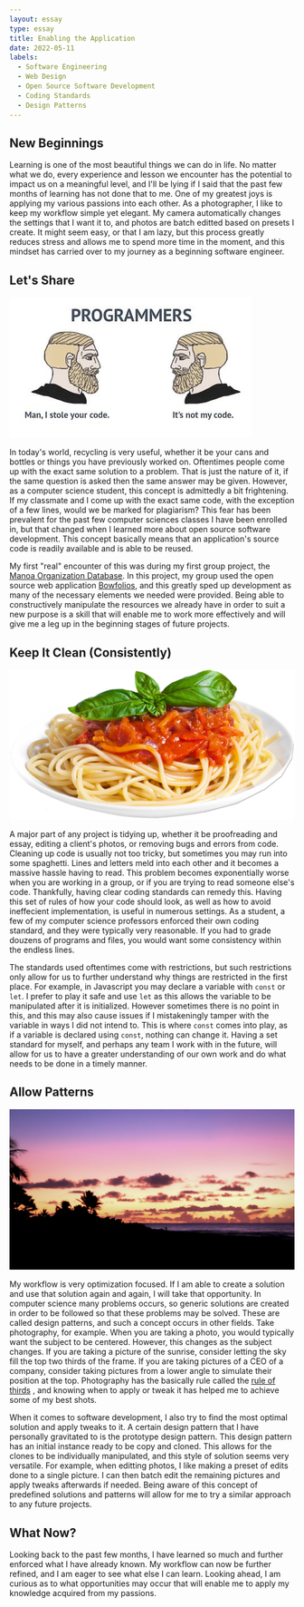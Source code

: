 ```yaml
---
layout: essay
type: essay
title: Enabling the Application
date: 2022-05-11
labels:
  - Software Engineering
  - Web Design
  - Open Source Software Development
  - Coding Standards
  - Design Patterns
---
```


## New Beginnings

Learning is one of the most beautiful things we can do in life. No matter what we do, every 
experience and lesson we encounter has the potential to impact us on a meaningful level, and 
I'll be lying if I said that the past few months of learning has not done that to me. One of my 
greatest joys is applying my various passions into each other. As a photographer, I like to keep 
my workflow simple yet elegant. My camera automatically changes the settings that I want it to, 
and photos are batch editted based on presets I create. It might seem easy, or that I am lazy, 
but this process greatly reduces stress and allows me to spend more time in the moment, and this 
mindset has carried over to my journey as a beginning software engineer.

## Let's Share

<img class="ui middle image" src="../images/its-not-my-code.jpg">

In today's world, recycling is very useful, whether it be your cans and bottles or things you 
have previously worked on. Oftentimes people come up with the exact same solution to a problem. 
That is just the nature of it, if the same question is asked then the same answer may be given. 
However, as a computer science student, this concept is admittedly a bit frightening. If my 
classmate and I come up with the exact same code, with the exception of a few lines, would we be 
marked for plagiarism? This fear has been prevalent for the past few computer sciences classes I 
have been enrolled in, but that changed when I learned more about open source software 
development. This concept basically means that an application's source code is readily available 
and is able to be reused. 

My first "real" encounter of this was during my first group project, the [Manoa Organization Database](https://justinjandoc.github.io/projects/manoa-organization-database).
In this project, my group used the open source web application [Bowfolios](https://bowfolios.github.io/), and this greatly sped up development as many of the necessary elements we needed were provided.
Being able to constructively manipulate the resources we already have in order to suit a new 
purpose is a skill that will enable me to work more effectively and will give me a leg up in the 
beginning stages of future projects.

## Keep It Clean (Consistently)

<img class="ui medium right floated image" src="../images/spaghetti-code.png">

A major part of any project is tidying up, whether it be proofreading and essay, editing a 
client's photos, or removing bugs and errors from code. Cleaning up code is usually not too 
tricky, but sometimes you may run into some spaghetti. Lines and letters meld into each other 
and it becomes a massive hassle having to read. This problem becomes exponentially worse when 
you are working in a group, or if you are trying to read someone else's code. Thankfully, having 
clear coding standards can remedy this. Having this set of rules of how your code should look, 
as well as how to avoid ineffecient implementation, is useful in numerous settings. As a student,
a few of my computer science professors enforced their own coding standard, and they were 
typically very reasonable. If you had to grade douzens of programs and files, you would want 
some consistency within the endless lines. 

The standards used oftentimes come with restrictions, 
but such restrictions only allow for us to further understand why things are restricted in the 
first place. For example, in Javascript you may declare a variable with `const` or `let`.
I prefer to play it safe and use `let` as this allows the variable to be manipulated after it is 
initialized. However sometimes there is no point in this, and this may also cause issues if I 
mistakeningly tamper with the variable in ways I did not intend to. This is where `const` comes 
into play, as if a variable is declared using `const`, nothing can change it. Having a set 
standard for myself, and perhaps any team I work with in the future, will allow for us to have a 
greater understanding of our own work and do what needs to be done in a timely manner. 

## Allow Patterns

<img class="ui medium left floated image" src="../images/scam.jpg">

My workflow is very optimization focused. If I am able to create a solution and use that 
solution again and again, I will take that opportunity. In computer science many problems 
occurs, so generic solutions are created in order to be followed so that these problems may be 
solved. These are called design patterns, and such a concept occurs in other fields. Take 
photography, for example. When you are taking a photo, you would typically want the subject to 
be centered. However, this changes as the subject changes. If you are taking a picture of the 
sunrise, consider letting the sky fill the top two thirds of the frame. If you are taking 
pictures of a CEO of a company, consider taking pictures from a lower angle to simulate their 
position at the top. Photography has the basically rule called the [rule of thirds](https://digital-photography-school.com/rule-of-thirds/)
, and knowing when to apply or tweak it has helped me to achieve some of my best shots. 

When it comes to software development, I also try to find the most optimal solution and apply 
tweaks to it. A certain design pattern that I have personally gravitated to is the prototype 
design pattern. This design pattern has an initial instance ready to be copy and cloned. This 
allows for the clones to be individually manipulated, and this style of solution seems very 
versatile. For example, when editting photos, I like making a preset of edits done to a single 
picture. I can then batch edit the remaining pictures and apply tweaks afterwards if needed. 
Being aware of this concept of predefined solutions and patterns will allow for me to try a 
similar approach to any future projects.

## What Now?

Looking back to the past few months, I have learned so much and further enforced what I have 
already known. My workflow can now be further refined, and I am eager to see what else I can 
learn. Looking ahead, I am curious as to what opportunities may occur that will enable me to 
apply my knowledge acquired from my passions.
